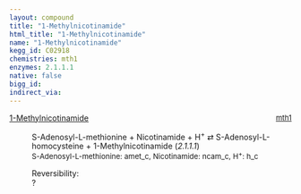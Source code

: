 ```yaml
---
layout: compound
title: "1-Methylnicotinamide"
html_title: "1-Methylnicotinamide"
name: "1-Methylnicotinamide"
kegg_id: C02918
chemistries: mth1
enzymes: 2.1.1.1
native: false
bigg_id:
indirect_via:
---
```

<dl><dt class='rs-product'><a href='{{ site.url }}{{ site.baseurl }}/compounds/C02918' class='link-dark' data-bs-toggle='tooltip' data-bs-html='true' data-bs-title='KEGG: C02918'>1-Methylnicotinamide</a><span style='float: right; max-width: 40%'><a href='{{ site.url }}{{ site.baseurl }}/chemistries/mth1' class='link-dark opacity-50' style='font-size: small; word-wrap: anywhere;'>mth1</a></span></dt><dd><p>S-Adenosyl-L-methionine + Nicotinamide + H<sup>+</sup> &#8644; S-Adenosyl-L-homocysteine + 1-Methylnicotinamide (<i>2.1.1.1</i>)<br /><span style='font-size: small;'><span data-bs-toggle='tooltip' data-bs-html='true' data-bs-title='KEGG: C00019'>S-Adenosyl-L-methionine</span>: amet_c, <span data-bs-toggle='tooltip' data-bs-html='true' data-bs-title='KEGG: C00153'>Nicotinamide</span>: ncam_c, <span data-bs-toggle='tooltip' data-bs-html='true' data-bs-title='KEGG: C00080'>H<sup>+</sup></span>: h_c</span><br /><div class="reversibility_info">Reversibility: <div class="progress"><div class="progress-bar bg-light" role="progressbar" style="width: 100%" aria-valuenow="0" aria-valuemin="0" aria-valuemax="100"></div></div><span>?</span><div class="progress"><div class="progress-bar bg-light" role="progressbar" style="width: 100%" aria-valuenow="0" aria-valuemin="0" aria-valuemax="10"></div></div></div></p><dl></dl></dd></dl>